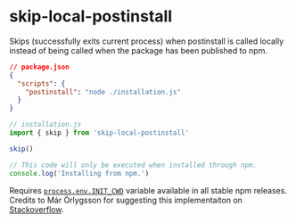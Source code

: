 # skip-local-postinstall

Skips (successfully exits current process) when postinstall is called locally instead of being called when the package has been published to npm.

```json
// package.json
{
  "scripts": {
    "postinstall": "node ./installation.js"
  }
}
```

```js
// installation.js
import { skip } from 'skip-local-postinstall'

skip()

// This code will only be executed when installed through npm.
console.log('Installing from npm.')
```

Requires [`process.env.INIT_CWD`](https://github.com/npm/cli/issues/2033) variable available in all stable npm releases. Credits to Már Örlygsson for suggesting this implementaiton on [Stackoverflow](https://stackoverflow.com/a/53239387/3185545s).
